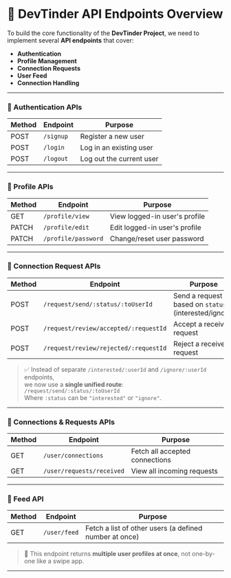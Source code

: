 # 🚀 DevTinder API Endpoints Overview

To build the core functionality of the **DevTinder Project**, we need to implement several **API endpoints** that cover:

- **Authentication**
- **Profile Management**
- **Connection Requests**
- **User Feed**
- **Connection Handling**

---

### 🔐 Authentication APIs

| Method | Endpoint     | Purpose                    |
|--------|--------------|----------------------------|
| POST   | `/signup`    | Register a new user        |
| POST   | `/login`     | Log in an existing user    |
| POST   | `/logout`    | Log out the current user   |

---

### 👤 Profile APIs

| Method | Endpoint            | Purpose                          |
|--------|---------------------|----------------------------------|
| GET    | `/profile/view`     | View logged-in user's profile    |
| PATCH  | `/profile/edit`     | Edit logged-in user's profile    |
| PATCH  | `/profile/password` | Change/reset user password       |

---

### 🤝 Connection Request APIs

| Method | Endpoint                                | Purpose                                             |
|--------|------------------------------------------|-----------------------------------------------------|
| POST   | `/request/send/:status/:toUserId`        | Send a request based on `status` (interested/ignore) |
| POST   | `/request/review/accepted/:requestId`    | Accept a received request                           |
| POST   | `/request/review/rejected/:requestId`    | Reject a received request                           |

> ✅ Instead of separate `/interested/:userId` and `/ignore/:userId` endpoints,  
we now use a **single unified route**:  
`/request/send/:status/:toUserId`  
Where `:status` can be `"interested"` or `"ignore"`.

---

### 🔄 Connections & Requests APIs

| Method | Endpoint               | Purpose                            |
|--------|------------------------|------------------------------------|
| GET    | `/user/connections`    | Fetch all accepted connections     |
| GET    | `/user/requests/received` | View all incoming requests       |

---

### 🧭 Feed API

| Method | Endpoint       | Purpose                                                  |
|--------|----------------|----------------------------------------------------------|
| GET    | `/user/feed`   | Fetch a list of other users (a defined number at once)  |

> 📌 This endpoint returns **multiple user profiles at once**, not one-by-one like a swipe app.

---
